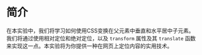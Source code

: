 # 简介

在本实验中，我们将学习如何使用CSS变换在父元素中垂直和水平居中子元素。我们将通过使用相对定位和绝对定位，以及 `transform` 属性及其 `translate` 函数来实现这一点。本实验将为你提供一种在网页上定位内容的实用技术。
